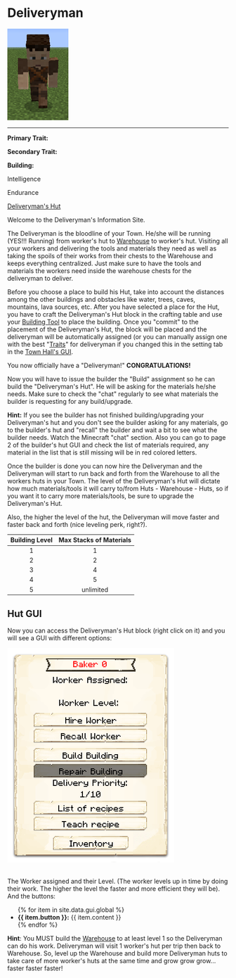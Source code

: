 # Deliveryman

<div class="infobox box text-center">
<img src="../../assets/images/workers/deliveryman.png" alt="Deliveryman" />
<hr />
  <div class="row section-text text-left">
    <div class="col">
      <p><strong>Primary Trait:</strong></p>
      <p><strong>Secondary Trait:</strong></p>
      <p><strong>Building:</strong></p>
    </div>
    <div class="col">
      <p>Intelligence</p>
      <p>Endurance</p>
      <p><a href="../buildings/deliveryman">Deliveryman's Hut</a></p>
    </div>
  </div>
</div>

Welcome to the Deliveryman's Information Site.

The Deliveryman is the bloodline of your Town. He/she will be running (YES!!! Running) from worker's hut to [Warehouse](../../source/buildings/warehouse) to worker's hut. Visiting all your workers and delivering the tools and materials they need as well as taking the spoils of their works from their chests to the Warehouse and keeps everything centralized. Just make sure to have the tools and materials the workers need inside the warehouse chests for the deliveryman to deliver.

Before you choose a place to build his Hut, take into account the distances among the other buildings and obstacles like water, trees, caves, mountains, lava sources, etc. After you have selected a place for the Hut, you have to craft the Deliveryman's Hut block in the crafting table and use your [Building Tool](../../source/tutorials/building_tool) to place the building. Once you "commit" to the placement of the Deliveryman's Hut, the block will be placed and the deliveryman will be automatically assigned (or you can manually assign one with the best "[Traits](../../source/tutorials/worker_info)" for deliveryman if you changed this in the setting tab in the [Town Hall's GUI](../../source/buildings/townhall).

You now officially have a "Deliveryman!" **CONGRATULATIONS!**

Now you will have to issue the builder the "Build" assignment so he can build the "Deliveryman's Hut". He will be asking for the materials he/she needs. Make sure to check the "chat" regularly to see what materials the builder is requesting for any build/upgrade.

**Hint:** If you see the builder has not finished building/upgrading your Deliveryman's hut and you don't see the builder asking for any materials, go to the builder's hut and "recall" the builder and wait a bit to see what the builder needs. Watch the Minecraft "chat" section. Also you can go to page 2 of the builder's hut GUI and check the list of materials required, any material in the list that is still missing will be in red colored letters.

Once the builder is done you can now hire the Deliveryman and the Deliveryman will start to run back and forth from the Warehouse to all the workers huts in your Town. The level of the Deliveryman's Hut will dictate how much materials/tools it will carry to/from Huts - Warehouse - Huts, so if you want it to carry more materials/tools, be sure to upgrade the Deliveryman's Hut.

Also, the higher the level of the hut, the Deliveryman will move faster and faster back and forth (nice leveling perk, right?).

| Building Level | Max Stacks of Materials |
| :------------: | :---------------------: |
| 1              | 1                       |
| 2              | 2                       |
| 3              | 4                       |
| 4              | 5                       |
| 5              | unlimited               |


## Hut GUI

Now you can access the Deliveryman's Hut block (right click on it) and you will see a GUI with different options:


<div class="row">
  <div class="col-sm-12 col-md">
    <img src="../../assets/images/gui/bakergui.png" class="img-fluid mx-auto" alt="Baker GUI">
  </div>
  <div class="col-sm-12 col-md">
    <br>
    <p>The Worker assigned and their Level. (The worker levels up in time by doing their work. The higher the level the faster and more efficient they will be). And the buttons:</p>
    <ul>
      {% for item in site.data.gui.global %}
        <li><strong>{{ item.button }}:</strong> {{ item.content }}</li>
      {% endfor %}
    </ul>
  </div>
</div>


**Hint**: You MUST build the [Warehouse](../../source/buildings/warehouse) to at least level 1 so the Deliveryman can do his work. Deliveryman will visit 1 worker's hut per trip then back to Warehouse. So, level up the Warehouse and build more Deliveryman huts to take care of more worker's huts at the same time and grow grow grow... faster faster faster!
